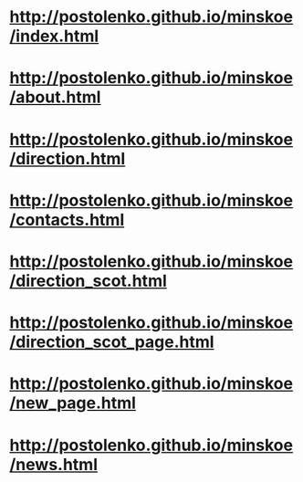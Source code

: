 # http://postolenko.github.io/minskoe/index.html
# http://postolenko.github.io/minskoe/about.html
# http://postolenko.github.io/minskoe/direction.html
# http://postolenko.github.io/minskoe/contacts.html
# http://postolenko.github.io/minskoe/direction_scot.html
# http://postolenko.github.io/minskoe/direction_scot_page.html
# http://postolenko.github.io/minskoe/new_page.html
# http://postolenko.github.io/minskoe/news.html